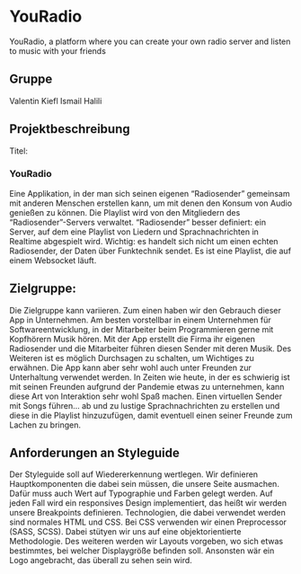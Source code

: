 # YouRadio

YouRadio, a platform where you can create your own radio server and listen to music with your friends

## Gruppe
Valentin Kiefl
Ismail Halili

## Projektbeschreibung

Titel:
### YouRadio

Eine Applikation, in der man sich seinen eigenen “Radiosender” gemeinsam mit anderen Menschen erstellen kann, um mit denen den Konsum von Audio genießen zu können. Die Playlist wird von den Mitgliedern des “Radiosender”-Servers verwaltet. “Radiosender” besser definiert: ein Server, auf dem eine Playlist von Liedern und Sprachnachrichten in Realtime abgespielt wird. Wichtig: es handelt sich nicht um einen echten Radiosender, der Daten über Funktechnik sendet. Es ist eine Playlist, die auf einem Websocket läuft.

## Zielgruppe:

Die Zielgruppe kann variieren. Zum einen haben wir den Gebrauch dieser App in Unternehmen. Am besten vorstellbar in einem Unternehmen für Softwareentwicklung, in der Mitarbeiter beim Programmieren gerne mit Kopfhörern Musik hören. Mit der App erstellt die Firma ihr eigenen Radiosender und die Mitarbeiter führen diesen Sender mit deren Musik. Des Weiteren ist es möglich Durchsagen zu schalten, um Wichtiges zu erwähnen. Die App kann aber sehr wohl auch unter Freunden zur Unterhaltung verwendet werden. In Zeiten wie heute, in der es schwierig ist mit seinen Freunden aufgrund der Pandemie etwas zu unternehmen, kann diese Art von Interaktion sehr wohl Spaß machen. Einen virtuellen Sender mit Songs führen… ab und zu lustige Sprachnachrichten zu erstellen und diese in die Playlist hinzuzufügen, damit eventuell einen seiner Freunde zum Lachen zu bringen.

## Anforderungen an Styleguide

Der Styleguide soll auf Wiedererkennung wertlegen. Wir definieren Hauptkomponenten die dabei sein müssen, die unsere Seite ausmachen. Dafür muss auch Wert auf Typographie und Farben gelegt werden. Auf jeden Fall wird ein responsives Design implementiert, das heißt wir werden unsere Breakpoints definieren. Technologien, die dabei verwendet werden sind normales HTML und CSS. Bei CSS verwenden wir einen Preprocessor (SASS, SCSS). Dabei stütyen wir uns auf eine objektorientierte Methodologie. Des weiteren werden wir Layouts vorgeben, wo sich etwas bestimmtes, bei welcher Displaygröße befinden soll. Ansonsten wär ein Logo angebracht, das überall zu sehen sein wird.
